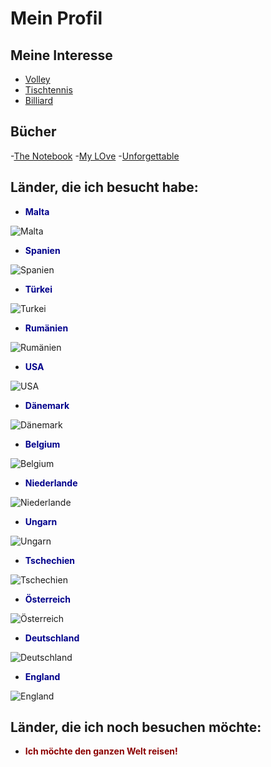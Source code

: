 # Mein Profil

## Meine Interesse

- [Volley]()
- [Tischtennis]()
- [Billiard]()

## Bücher

-[The Notebook]()
-[My LOve]()
-[Unforgettable]()


## Länder, die ich besucht habe:

- <span style="color:darkblue">**Malta**</span>

![Malta](https://www.visitmalta.com/wp-content/uploads/2021/05/shutterstock_1413619622-scaled.jpg)

- <span style="color:darkblue">**Spanien**</span>

![Spanien](https://cdn.pixabay.com/photo/2015/11/18/16/03/valencia-1049389__480.jpg)

- <span style="color:darkblue">**Türkei**</span>

![Turkei](https://www.ab-in-den-urlaub.de/magazin/wp-content/uploads/2020/02/1582547228_Istanbul-T%C3%BCrkei.jpg)

- <span style="color:darkblue">**Rumänien**</span>

![Rumänien](https://mediafiles.urlaubsguru.de/wp-content/uploads/2018/11/triumphbogen-bukarest.jpg) 

- <span style="color:darkblue">**USA**</span>

![USA](https://tick-talk.ch/wp-content/uploads/2020/07/New-York.jpg)

- <span style="color:darkblue">**Dänemark**</span>

![Dänemark](https://cdn.reisenaktuell.com/images/1303652_46cf967248640f520538669f1fb3aa76-892x612-nocrop.jpg)

- <span style="color:darkblue">**Belgium**</span>

![Belgium](https://lp-cms-production.imgix.net/2021-08/shutterstock_1255335097.jpg?auto=format&fit=crop&sharp=10&vib=20&ixlib=react-8.6.4&w=850)

- <span style="color:darkblue">**Niederlande**</span>

![Niederlande](https://dynamic-media-cdn.tripadvisor.com/media/photo-o/22/a7/18/25/caption.jpg?w=500&h=300&s=1)

- <span style="color:darkblue">**Ungarn**</span>

![Ungarn](https://www.urlaubstracker.de/wp-content/uploads/2018/04/ungarn-budapest-parlament-sonnenaufgang-1000x596.jpg)

- <span style="color:darkblue">**Tschechien**</span>

![Tschechien](https://prag.de/wp-content/uploads/2017/11/Prag-Moldau-ein-Fluss-in-der-Hauptstadt-von-Tschechien.jpg)

- <span style="color:darkblue">**Österreich**</span>

![Österreich](https://nstatic.nova.bg/public/pics/nova/production_galleries/a4fb4b97b1407847a5612e93db0aa8ad.jpg)

- <span style="color:darkblue">**Deutschland**</span>

![Deutschland](https://www.bvi.de/fileadmin/_processed_/e/b/csm_bvi_ueber_uns_berlin_BVI_Berlin_BrandenburgerTor685D1834_mod_cfd2fa31ca.jpg)

- <span style="color:darkblue">**England**</span>

![England](https://www.visitbritain.com/sites/default/files/consumer_components_enhanced/header_image/mobile/vb34141644-london-skyline.jpg)


## Länder, die ich noch besuchen möchte:

- <span style="color:darkred">**Ich möchte den ganzen Welt reisen!**</span>
